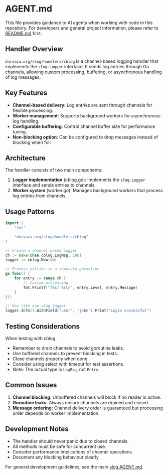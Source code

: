 # AGENT.md

This file provides guidance to AI agents when working with code in this
repository. For developers and general project information, please refer to
[README.md](README.md) first.

## Handler Overview

`darvaza.org/slog/handlers/cblog` is a channel-based logging handler that
implements the `slog.Logger` interface. It sends log entries through Go
channels, allowing custom processing, buffering, or asynchronous handling of
log messages.

## Key Features

- **Channel-based delivery**: Log entries are sent through channels for
  flexible processing.
- **Worker management**: Supports background workers for asynchronous log
  handling.
- **Configurable buffering**: Control channel buffer size for performance
  tuning.
- **Non-blocking option**: Can be configured to drop messages instead of
  blocking when full.

## Architecture

The handler consists of two main components:

1. **Logger implementation** (cblog.go): Implements the `slog.Logger`
   interface and sends entries to channels.
2. **Worker system** (worker.go): Manages background workers that process log
   entries from channels.

## Usage Patterns

```go
import (
    "fmt"

    "darvaza.org/slog/handlers/cblog"
)

// Create a channel-based logger
ch := make(chan cblog.LogMsg, 100)
logger := cblog.New(ch)

// Process entries in a separate goroutine
go func() {
    for entry := range ch {
        // Custom processing
        fmt.Printf("[%s] %s\n", entry.Level, entry.Message)
    }
}()

// Use like any slog logger
logger.Info().WithField("user", "john").Print("Login successful")
```

## Testing Considerations

When testing with cblog:

- Remember to drain channels to avoid goroutine leaks.
- Use buffered channels to prevent blocking in tests.
- Close channels properly when done.
- Consider using select with timeout for test assertions.
- Note: The actual type is `LogMsg`, not `Entry`.

## Common Issues

1. **Channel blocking**: Unbuffered channels will block if no reader is active.
2. **Goroutine leaks**: Always ensure channels are drained and closed.
3. **Message ordering**: Channel delivery order is guaranteed but processing
   order depends on worker implementation.

## Development Notes

- The handler should never panic due to closed channels.
- All methods must be safe for concurrent use.
- Consider performance implications of channel operations.
- Document any blocking behaviour clearly.

For general development guidelines, see the main
[slog AGENT.md](../../AGENT.md).
